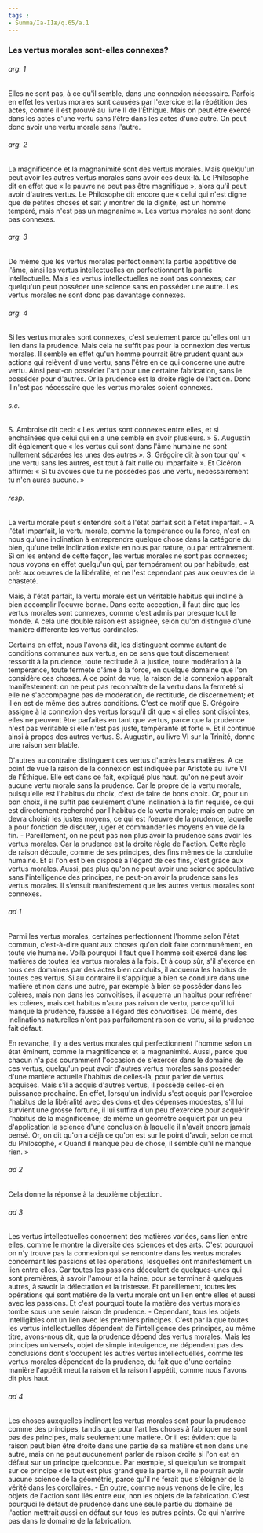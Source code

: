 ```yaml
---
tags : 
- Summa/Ia-IIæ/q.65/a.1
---
```


### Les vertus morales sont-elles connexes?

###### arg. 1
Elles ne sont pas, à ce qu'il semble, dans une connexion nécessaire. Parfois en effet les vertus morales sont causées par l'exercice et la répétition des actes, comme il est prouvé au livre II de l'Éthique. Mais on peut être exercé dans les actes d'une vertu sans l'être dans les actes d'une autre. On peut donc avoir une vertu morale sans l'autre. 

###### arg. 2
La magnificence et la magnanimité sont des vertus morales. Mais quelqu'un peut avoir les autres vertus morales sans avoir ces deux-là. Le Philosophe dit en effet que « le pauvre ne peut pas être magnifique », alors qu'il peut avoir d'autres vertus. Le Philosophe dit encore que « celui qui n'est digne que de petites choses et sait y montrer de la dignité, est un homme tempéré, mais n'est pas un magnanime ». Les vertus morales ne sont donc pas connexes. 

###### arg. 3
De même que les vertus morales perfectionnent la partie appétitive de l'âme, ainsi les vertus intellectuelles en perfectionnent la partie intellectuelle. Mais les vertus intellectuelles ne sont pas connexes; car quelqu'un peut posséder une science sans en posséder une autre. Les vertus morales ne sont donc pas davantage connexes. 

###### arg. 4
Si les vertus morales sont connexes, c'est seulement parce qu'elles ont un lien dans la prudence. Mais cela ne suffit pas pour la connexion des vertus morales. Il semble en effet qu'un homme pourrait être prudent quant aux actions qui relèvent d'une vertu, sans l'être en ce qui concerne une autre vertu. Ainsi peut-on posséder l'art pour une certaine fabrication, sans le posséder pour d'autres. Or la prudence est la droite règle de l'action. Donc il n'est pas nécessaire que les vertus morales soient connexes. 

###### s.c.
S. Ambroise dit ceci: « Les vertus sont connexes entre elles, et si enchaînées que celui qui en a une semble en avoir plusieurs. » S. Augustin dit également que « les vertus qui sont dans l'âme humaine ne sont nullement séparées les unes des autres ». S. Grégoire dit à son tour qu' « une vertu sans les autres, est tout à fait nulle ou imparfaite ». Et Cicéron affirme: « Si tu avoues que tu ne possèdes pas une vertu, nécessairement tu n'en auras aucune. » 

###### resp.
La vertu morale peut s'entendre soit à l'état parfait soit à l'état imparfait. - A l'état imparfait, la vertu morale, comme la tempérance ou la force, n'est en nous qu'une inclination à entreprendre quelque chose dans la catégorie du bien, qu'une telle inclination existe en nous par nature, ou par entraînement. Si on les entend de cette façon, les vertus morales ne sont pas connexes; nous voyons en effet quelqu'un qui, par tempérament ou par habitude, est prêt aux oeuvres de la libéralité, et ne l'est cependant pas aux oeuvres de la chasteté. 

Mais, à l'état parfait, la vertu morale est un véritable habitus qui incline à bien accomplir l’oeuvre bonne. Dans cette acception, il faut dire que les vertus morales sont connexes, comme c'est admis par presque tout le monde. A cela une double raison est assignée, selon qu'on distingue d'une manière différente les vertus cardinales. 

Certains en effet, nous l'avons dit, les distinguent comme autant de conditions communes aux vertus, en ce sens que tout discemement ressortit à la prudence, toute rectitude à la justice, toute modération à la tempérance, toute fermeté d'âme à la force, en quelque domaine que l'on considère ces choses. A ce point de vue, la raison de la connexion apparaît manifestement: on ne peut pas reconnaître de la vertu dans la fermeté si elle ne s'accompagne pas de modération, de rectitude, de discernement; et il en est de même des autres conditions. C'est ce motif que S. Grégoire assigne à la connexion des vertus lorsqu'il dit que « si elles sont disjointes, elles ne peuvent être parfaites en tant que vertus, parce que la prudence n'est pas véritable si elle n'est pas juste, tempérante et forte ». Et il continue ainsi à propos des autres vertus. S. Augustin, au livre VI sur la Trinité, donne une raison semblable. 

D'autres au contraire distinguent ces vertus d'après leurs matières. A ce point de vue la raison de la connexion est indiquée par Aristote au livre VI de l'Éthique. Elle est dans ce fait, expliqué plus haut. qu'on ne peut avoir aucune vertu morale sans la prudence. Car le propre de la vertu morale, puisqu'elle est l'habitus du choix, c'est de faire de bons choix. Or, pour un bon choix, il ne suffit pas seulement d'une inclination à la fin requise, ce qui est directement recherché par l'habitus de la vertu morale; mais en outre on devra choisir les justes moyens, ce qui est l’oeuvre de la prudence, laquelle a pour fonction de discuter, juger et commander les moyens en vue de la fin. - Pareillement, on ne peut pas non plus avoir la prudence sans avoir les vertus morales. Car la prudence est la droite règle de l'action. Cette règle de raison découle, comme de ses principes, des fins mêmes de la conduite humaine. Et si l'on est bien disposé à l'égard de ces fins, c'est grâce aux vertus morales. Aussi, pas plus qu'on ne peut avoir une science spéculative sans l'intelligence des principes, ne peut-on avoir la prudence sans les vertus morales. Il s'ensuit manifestement que les autres vertus morales sont connexes. 

###### ad 1
Parmi les vertus morales, certaines perfectionnent l'homme selon l'état commun, c'est-à-dire quant aux choses qu'on doit faire cornrnunément, en toute vie humaine. Voilà pourquoi il faut que l'homme soit exercé dans les matières de toutes les vertus morales à la fois. Et à coup sûr, s'il s'exerce en tous ces domaines par des actes bien conduits, il acquerra les habitus de toutes ces vertus. Si au contraire il s'applique à bien se conduire dans une matière et non dans une autre, par exemple à bien se posséder dans les colères, mais non dans les convoitises, il acquerra un habitus pour refréner les colères, mais cet habitus n'aura pas raison de vertu, parce qu'il lui manque la prudence, faussée à l'égard des convoitises. De même, des inclinations naturelles n'ont pas parfaitement raison de vertu, si la prudence fait défaut. 

En revanche, il y a des vertus morales qui perfectionnent l'homme selon un état éminent, comme la magnificence et la magnanimité. Aussi, parce que chacun n'a pas couramment l'occasion de s'exercer dans le domaine de ces vertus, quelqu'un peut avoir d'autres vertus morales sans posséder d'une manière actuelle l'habitus de celles-là, pour parler de vertus acquises. Mais s'il a acquis d'autres vertus, il possède celles-ci en puissance prochaine. En effet, lorsqu'un individu s'est acquis par l'exercice l'habitus de la libéralité avec des dons et des dépenses modestes, s'il lui survient une grosse fortune, il lui suffira d'un peu d'exercice pour acquérir l'habitus de la magnificence; de même un géomètre acquiert par un peu d'application la science d'une conclusion à laquelle il n'avait encore jamais pensé. Or, on dit qu'on a déjà ce qu'on est sur le point d'avoir, selon ce mot du Philosophe, « Quand il manque peu de chose, il semble qu'il ne manque rien. » 

###### ad 2
Cela donne la réponse à la deuxième objection. 

###### ad 3
Les vertus intellectuelles concernent des matières variées, sans lien entre elles, comme le montre la diversité des sciences et des arts. C'est pourquoi on n'y trouve pas la connexion qui se rencontre dans les vertus morales concernant les passions et les opérations, lesquelles ont manifestement un lien entre elles. Car toutes les passions découlent de quelques-unes qui sont premières, à savoir l'amour et la haine, pour se terminer à quelques autres, à savoir la délectation et la tristesse. Et pareillement, toutes les opérations qui sont matière de la vertu morale ont un lien entre elles et aussi avec les passions. Et c'est pourquoi toute la matière des vertus morales tombe sous une seule raison de prudence. - Cependant, tous les objets intelligibles ont un lien avec les premiers principes. C'est par là que toutes les vertus intellectuelles dépendent de l'intelligence des principes, au même titre, avons-nous dit, que la prudence dépend des vertus morales. Mais les principes universels, objet de simple inteuigence, ne dépendent pas des conclusions dont s'occupent les autres vertus intellectuelles, comme les vertus morales dépendent de la prudence, du fait que d'une certaine manière l'appétit meut la raison et la raison l'appétit, comme nous l'avons dit plus haut. 

###### ad 4
Les choses auxquelles inclinent les vertus morales sont pour la prudence comme des principes, tandis que pour l'art les choses à fabriquer ne sont pas des principes, mais seulement une matière. Or il est évident que la raison peut bien être droite dans une partie de sa matière et non dans une autre, mais on ne peut aucunement parler de raison droite si l'on est en défaut sur un principe quelconque. Par exemple, si quelqu'un se trompait sur ce principe « le tout est plus grand que la partie », il ne pourrait avoir aucune science de la géométrie, parce qu'il ne ferait que s'éloigner de la vérité dans les corollaires. - En outre, comme nous venons de le dire, les objets de l'action sont liés entre eux, non les objets de la fabrication. C'est pourquoi le défaut de prudence dans une seule partie du domaine de l'action mettrait aussi en défaut sur tous les autres points. Ce qui n'arrive pas dans le domaine de la fabrication. 


